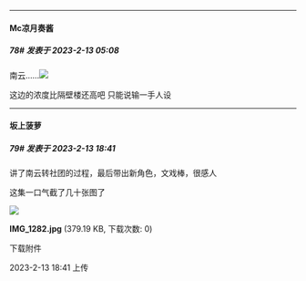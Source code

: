 
*****

####  Mc凉月奏酱  
##### 78#       发表于 2023-2-13 05:08

南云……<img src="https://static.saraba1st.com/image/smiley/face2017/136.png" referrerpolicy="no-referrer">

这边的浓度比隔壁楼还高吧 只能说输一手人设


*****

####  坂上菠萝  
##### 79#       发表于 2023-2-13 18:41

讲了南云转社团的过程，最后带出新角色，文戏棒，很感人

这集一口气截了几十张图了

<img src="https://img.saraba1st.com/forum/202302/13/184125binv5ir26l22mupr.jpg" referrerpolicy="no-referrer">

<strong>IMG_1282.jpg</strong> (379.19 KB, 下载次数: 0)

下载附件

2023-2-13 18:41 上传

